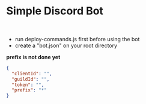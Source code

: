 # Simple Discord Bot
<br>

- run deploy-commands.js first before using the bot
- create a "bot.json" on your root directory

**prefix is not done yet**

```json
{
  "clientId": "",
  "guildId": "",
  "token": "",
  "prefix": "*"
}
```
